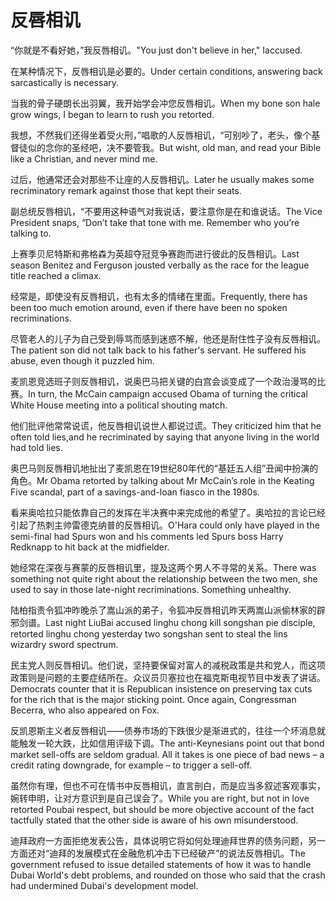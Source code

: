 # 反唇相讥

<p><span class="chinese">“你就是不看好她，”我反唇相讥。</span><span class="english">"You just don't believe in her," Iaccused.</span></p>

<p><span class="chinese">在某种情况下，反唇相讥是必要的。</span><span class="english">Under certain conditions, answering back sarcastically is necessary.</span></p>

<p><span class="chinese">当我的骨子硬朗长出羽翼，我开始学会冲您反唇相讥。</span><span class="english">When my bone son hale grow wings, I began to learn to rush you retorted.</span></p>

<p><span class="chinese">我想，不然我们还得坐着受火刑，”唱歌的人反唇相讥，“可别吵了，老头，像个基督徒似的念你的圣经吧，决不要管我。</span><span class="english">But wisht, old man, and read your Bible like a Christian, and never mind me.</span></p>

<p><span class="chinese">过后，他通常还会对那些不让座的人反唇相讥。</span><span class="english">Later he usually makes some recriminatory remark against those that kept their seats.</span></p>

<p><span class="chinese">副总统反唇相讥，“不要用这种语气对我说话，要注意你是在和谁说话。</span><span class="english">The Vice President snaps, “Don’t take that tone with me. Remember who you’re talking to.</span></p>

<p><span class="chinese">上赛季贝尼特斯和弗格森为英超夺冠竞争赛跑而进行彼此的反唇相讥。</span><span class="english">Last season Benitez and Ferguson jousted verbally as the race for the league title reached a climax.</span></p>

<p><span class="chinese">经常是，即使没有反唇相讥，也有太多的情绪在里面。</span><span class="english">Frequently, there has been too much emotion around, even if there have been no spoken recriminations.</span></p>

<p><span class="chinese">尽管老人的儿子为自己受到辱骂而感到迷惑不解，他还是耐住性子没有反唇相讥。</span><span class="english">The patient son did not talk back to his father's servant. He suffered his abuse, even though it puzzled him.</span></p>

<p><span class="chinese">麦凯恩竞选班子则反唇相讥，说奥巴马把关键的白宫会谈变成了一个政治漫骂的比赛。</span><span class="english">In turn, the McCain campaign accused Obama of turning the critical White House meeting into a political shouting match.</span></p>

<p><span class="chinese">他们批评他常常说谎，他反唇相讥说世人都说过谎。</span><span class="english">They criticized him that he often told lies,and he recriminated by saying that anyone living in the world had told lies.</span></p>

<p><span class="chinese">奥巴马则反唇相讥地扯出了麦凯恩在19世纪80年代的“基廷五人组”丑闻中扮演的角色。</span><span class="english">Mr Obama retorted by talking about Mr McCain’s role in the Keating Five scandal, part of a savings-and-loan fiasco in the 1980s.</span></p>

<p><span class="chinese">看来奥哈拉只能依靠自己的发挥在半决赛中来完成他的希望了。奥哈拉的言论已经引起了热刺主帅雷德克纳普的反唇相讥。</span><span class="english">O'Hara could only have played in the semi-final had Spurs won and his comments led Spurs boss Harry Redknapp to hit back at the midfielder.</span></p>

<p><span class="chinese">她经常在深夜与赛蒙的反唇相讥里，提及这两个男人不寻常的关系。</span><span class="english">There was something not quite right about the relationship between the two men, she used to say in those late-night recriminations. Something unhealthy.</span></p>

<p><span class="chinese">陆柏指责令狐冲昨晚杀了嵩山派的弟子，令狐冲反唇相讥昨天两嵩山派偷林家的辟邪剑谱。</span><span class="english">Last night LiuBai accused linghu chong kill songshan pie disciple, retorted linghu chong yesterday two songshan sent to steal the lins wizardry sword spectrum.</span></p>

<p><span class="chinese">民主党人则反唇相讥。他们说，坚持要保留对富人的减税政策是共和党人，而这项政策则是问题的主要症结所在。众议员贝塞拉也在福克斯电视节目中发表了讲话。</span><span class="english">Democrats counter that it is Republican insistence on preserving tax cuts for the rich that is the major sticking point. Once again, Congressman Becerra, who also appeared on Fox.</span></p>

<p><span class="chinese">反凯恩斯主义者反唇相讥——债券市场的下跌很少是渐进式的，往往一个坏消息就能触发一轮大跌，比如信用评级下调。</span><span class="english">The anti-Keynesians point out that bond market sell-offs are seldom gradual. All it takes is one piece of bad news – a credit rating downgrade, for example – to trigger a sell-off.</span></p>

<p><span class="chinese">虽然你有理，但也不可在情书中反唇相讥，直言剖白，而是应当多叙述客观事实，婉转申明，让对方意识到是自己误会了。</span><span class="english">While you are right, but not in love retorted Poubai respect, but should be more objective account of the fact tactfully stated that the other side is aware of his own misunderstood.</span></p>

<p><span class="chinese">迪拜政府一方面拒绝发表公告，具体说明它将如何处理迪拜世界的债务问题，另一方面还对“迪拜的发展模式在金融危机冲击下已经破产”的说法反唇相讥。</span><span class="english">The government refused to issue detailed statements of how it was to handle Dubai World's debt problems, and rounded on those who said that the crash had undermined Dubai's development model.</span></p>

